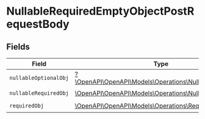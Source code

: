 # NullableRequiredEmptyObjectPostRequestBody


## Fields

| Field                                                                                                     | Type                                                                                                      | Required                                                                                                  | Description                                                                                               |
| --------------------------------------------------------------------------------------------------------- | --------------------------------------------------------------------------------------------------------- | --------------------------------------------------------------------------------------------------------- | --------------------------------------------------------------------------------------------------------- |
| `nullableOptionalObj`                                                                                     | [?\OpenAPI\OpenAPI\Models\Operations\NullableOptionalObj](../../models/operations/NullableOptionalObj.md) | :heavy_minus_sign:                                                                                        | N/A                                                                                                       |
| `nullableRequiredObj`                                                                                     | [\OpenAPI\OpenAPI\Models\Operations\NullableRequiredObj](../../models/operations/NullableRequiredObj.md)  | :heavy_check_mark:                                                                                        | N/A                                                                                                       |
| `requiredObj`                                                                                             | [\OpenAPI\OpenAPI\Models\Operations\RequiredObj](../../models/operations/RequiredObj.md)                  | :heavy_check_mark:                                                                                        | N/A                                                                                                       |